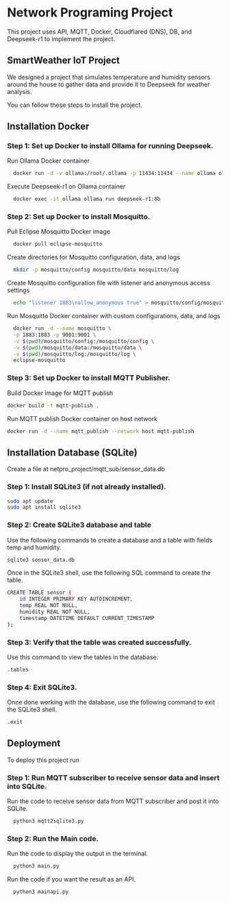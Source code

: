 
# Network Programing Project
This project uses API, MQTT, Docker, Cloudflared (DNS), DB, and Deepseek-r1 to implement the project.

## SmartWeather IoT Project
We designed a project that simulates temperature and humidity sensors around the house to gather data and provide it to Deepseek for weather analysis.

You can follow these steps to install the project.




## Installation Docker

### Step 1: Set up Docker to install Ollama for running Deepseek.

Run Ollama Docker container
```bash
  docker run -d -v ollama:/root/.ollama -p 11434:11434 --name ollama ollama/ollama
```

Execute Deepseek-r1 on Ollama container
```bash
  docker exec -it ollama ollama run deepseek-r1:8b
```

### Step 2: Set up Docker to install Mosquitto.

Pull Eclipse Mosquitto Docker image
```bash
  docker pull eclipse-mosquitto
```

Create directories for Mosquitto configuration, data, and logs
```bash
  mkdir -p mosquitto/config mosquitto/data mosquitto/log
```

Create Mosquitto configuration file with listener and anonymous access settings
```bash
  echo "listener 1883\nallow_anonymous true" > mosquitto/config/mosquitto.conf
```

Run Mosquitto Docker container with custom configurations, data, and logs
```bash
  docker run -d --name mosquitto \
  -p 1883:1883 -p 9001:9001 \
  -v $(pwd)/mosquitto/config:/mosquitto/config \
  -v $(pwd)/mosquitto/data:/mosquitto/data \
  -v $(pwd)/mosquitto/log:/mosquitto/log \
  eclipse-mosquitto
```

### Step 3: Set up Docker to install MQTT Publisher.

Build Docker image for MQTT publish
```bash
docker build -t mqtt-publish .
```

Run MQTT publish Docker container on host network
```bash
docker run -d --name mqtt_publish --network host mqtt-publish
```

## Installation Database (SQLite)
Create a file at netpro_project/mqtt_sub/sensor_data.db

### Step 1: Install SQLite3 (if not already installed).
```bash
sudo apt update
sudo apt install sqlite3
```

### Step 2: Create SQLite3 database and table 

Use the following commands to create a database and a table with fields temp and humidity.
```bash
sqlite3 sensor_data.db
```

Once in the SQLite3 shell, use the following SQL command to create the table.
```bash
CREATE TABLE sensor (
    id INTEGER PRIMARY KEY AUTOINCREMENT,
    temp REAL NOT NULL,
    humidity REAL NOT NULL,
    timestamp DATETIME DEFAULT CURRENT_TIMESTAMP
);
```

### Step 3: Verify that the table was created successfully.

Use this command to view the tables in the database.
```bash
.tables
```

### Step 4: Exit SQLite3.

Once done working with the database, use the following command to exit the SQLite3 shell.
```bash
.exit
```


## Deployment
To deploy this project run

### Step 1: Run MQTT subscriber to receive sensor data and insert into SQLite.

Run the code to receive sensor data from MQTT subscriber and post it into SQLite.
```bash
  python3 mqtt2sqlite3.py
```

### Step 2: Run the Main code.

Run the code to display the output in the terminal.
```bash
  python3 main.py
```

Run the code if you want the result as an API.
```bash
  python3 mainapi.py
```
